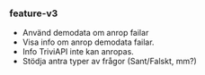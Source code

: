 ### feature-v3

- Använd demodata om anrop failar
- Visa info om anrop demodata failar.
- Info TriviAPI inte kan anropas.
- Stödja antra typer av frågor (Sant/Falskt, mm?)
